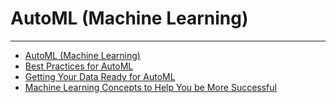 


AutoML (Machine Learning)
=========================
***
* [AutoML (Machine Learning)](../../raw_kb/article/automl_machine_learning/index.html)
* [Best Practices for AutoML](/s/article/1500000286041)
* [Getting Your Data Ready for AutoML](../../raw_kb/article/getting_your_data_ready_for_automl/index.html)
* [Machine Learning Concepts to Help You be More Successful](../../raw_kb/article/machine_learning_concepts_to_help_you_be_more_successful/index.html)
